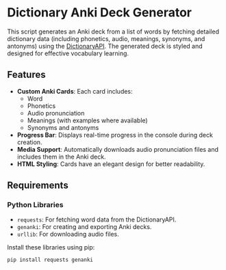 # Dictionary Anki Deck Generator

This script generates an Anki deck from a list of words by fetching detailed dictionary data (including phonetics, audio, meanings, synonyms, and antonyms) using the [DictionaryAPI](https://dictionaryapi.dev). The generated deck is styled and designed for effective vocabulary learning.

## Features
- **Custom Anki Cards**: Each card includes:
  - Word
  - Phonetics
  - Audio pronunciation
  - Meanings (with examples where available)
  - Synonyms and antonyms
- **Progress Bar**: Displays real-time progress in the console during deck creation.
- **Media Support**: Automatically downloads audio pronunciation files and includes them in the Anki deck.
- **HTML Styling**: Cards have an elegant design for better readability.

## Requirements

### Python Libraries
- `requests`: For fetching word data from the DictionaryAPI.
- `genanki`: For creating and exporting Anki decks.
- `urllib`: For downloading audio files.

Install these libraries using pip:

```bash
pip install requests genanki
